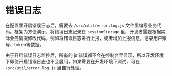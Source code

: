 # 错误日志 <sup class="pro-badge" />

在配置里开启错误日志后，需要去 `/src/util/error.log.js` 文件里编写业务代码。框架为方便演示，将错误日志记录在 `sessionStorage` 里，开发者需要根据实际业务情况修改代码，例如将错误日志进行上报，或者增加上报信息，记录用户账号、token等数据。

由于开启错误日志监控后，所有的 js 错误都不会在控制台里显示，所以开发环境下即使开启错误日志也不会启用，如果需要在开发环境下测试，可在 `/src/util/error.log.js` 里自行处理。